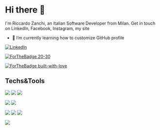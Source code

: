 # Hi there 👋

I'm Riccardo Zanchi, an Italian Software Developer from Milan. Get in touch on LinkedIn, Facebook, Instagram, my site

- 🌱 I’m currently learning how to customize GitHub profile

[![LinkedIn][3.2]][3]

[![ForTheBadge 20-30](http://ForTheBadge.com/images/badges/ages-30-40.svg)](http://ForTheBadge.com)

[![ForTheBadge built-with-love](http://ForTheBadge.com/images/badges/built-with-love.svg)](https://GitHub.com/Naereen/)




[3.2]: https://imgur.com/gallery/HT2w1


[3]: https://linkedin.com

## Techs&Tools
<!-- Operating Systems -->
![](https://img.shields.io/badge/OS-Win10-blueviolet?style=plastic&logo=Windows)
![](https://img.shields.io/badge/OS-10.11%20El%20Capitain-brightgreen?style=plastic&logo=Apple)
![](https://img.shields.io/badge/OS-Debian-green?style=plastic&logo=Debian)

<!-- Editors -->
![](https://img.shields.io/badge/Editor-IntelliJ%20IDEA-yellowgreen?style=plastic&logo=IntelliJ%20IDEA)
![](https://img.shields.io/badge/Editor-VSCode-yellow?style=plastic&logo=visual%20studio%20code)

<!-- Programming Languages -->
![](https://img.shields.io/badge/Code-Java-orange?style=plastic&logo=Java)
![](https://img.shields.io/badge/Code-JavaScript-red?style=plastic&logo=JavaScript)
![](https://img.shields.io/badge/Code-TypeScript-blue?style=plastic&logo=TypeScript)

<!-- Shells -->
![](https://img.shields.io/badge/Shell-Bash-lightgrey?style=plastic&logo=gnu%20bash)



<!--
**zankyr/zankyr** is a ✨ _special_ ✨ repository because its `README.md` (this file) appears on your GitHub profile.

Here are some ideas to get you started:

- 🔭 I’m currently working on ...
- 🌱 I’m currently learning ...
- 💬 Ask me about ...
- 📫 How to reach me: ...
- ⚡ Fun fact: ...
-->
